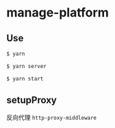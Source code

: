 # manage-platform

## Use

```bash
$ yarn

$ yarn server

$ yarn start
```

## setupProxy

反向代理 `http-proxy-middleware`